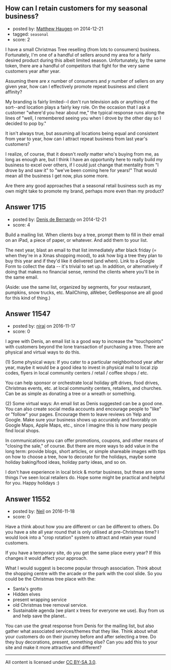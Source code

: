 ## How can I retain customers for my seasonal business?

- posted by: [Matthew Haugen](https://stackexchange.com/users/1325646/matthew-haugen) on 2014-12-21
- tagged: `seasonal`
- score: 2

I have a small Christmas Tree reselling (from lots to consumers) business. Fortunately, I'm one of a handful of sellers around my area for a fairly desired product during this albeit limited season. Unfortunately, by the same token, there are a handful of competitors that fight for the very same customers year after year.

Assuming there are *x* number of consumers and *y* number of sellers on any given year, how can I effectively promote repeat business and client affinity?

My branding is fairly limited--I don't run television ads or anything of the sort--and location plays a fairly key role. On the occasion that I ask a customer "where'd you hear about me," the typical response runs along the lines of "well, I remembered seeing you when I drove by the other day so I decided to pop by."

It isn't always true, but assuming all locations being equal and consistent from year to year, how can I attract repeat business from last year's customers?

I realize, of course, that it doesn't *really* matter who's buying from me, as long as enough are, but I think I have an opportunity here to really build my business to excel over others, if I could just change that mentality from "I drove by and saw it" to "we've been coming here for years!" That would mean all the business I get now, plus some more.

Are there any good approaches that a seasonal retail business such as my own might take to promote my brand, perhaps more even than my product?


## Answer 1715

- posted by: [Denis de Bernardy](https://stackexchange.com/users/182468/denis-de-bernardy) on 2014-12-21
- score: 4

Build a mailing list. When clients buy a tree, prompt them to fill in their email on an iPad, a piece of paper, or whatever. And add them to your list.

The next year, blast an email to that list immediately after black friday (= when they're in a Xmas shopping mood), to ask how big a tree they plan to buy this year and if they'd like it delivered (and when). Link to a Google Form to collect the data -- it's trivial to set up. In addition, or alternatively if doing that makes no financial sense, remind the clients where you'll be in the same email.

(Aside: use the same list, organized by segments, for your restaurant, pumpkins, snow trucks, etc. MailChimp, aWeber, GetResponse are all good for this kind of thing.)


## Answer 11547

- posted by: [niraj](https://stackexchange.com/users/9659943/niraj) on 2016-11-17
- score: 0

I agree with Denis, an email list is a good way to increase the "touchpoints" with customers beyond the lone transaction of purchasing a tree. There are physical and virtual ways to do this.

(1) Some physical ways:
If you cater to a particular neighborhood year after year, maybe it would be a good idea to invest in physical mail to local zip codes, flyers in local community centers / retail / coffee shops / etc. 

You can help sponsor or orchestrate local holiday gift drives, food drives, Christmas events, etc. at local community centers, retailers, and churches. Can be as simple as donating a tree or a wreath or something.

(2) Some virtual ways:
An email list as Denis suggested can be a good one. You can also create social media accounts and encourage people to "like" or "follow" your pages. Encourage them to leave reviews on Yelp and Google. Make sure your business shows up accurately and favorably on Google Maps, Apple Maps, etc., since I imagine this is how many people find local shops.

In communications you can offer promotions, coupons, and other means of "closing the sale," of course. But there are more ways to add value in the long term: provide blogs, short articles, or simple shareable images with tips on how to choose a tree, how to decorate for the holidays, maybe some holiday baking/food ideas, holiday party ideas, and so on.

I don't have experience in local brick & mortar business, but these are some things I've seen local retailers do. Hope some might be practical and helpful for you. Happy holidays :)



## Answer 11552

- posted by: [Neil](https://stackexchange.com/users/2711480/neil) on 2016-11-18
- score: 0

Have a think about how you are different or can be different to others. Do you have a site all year round that is only utilised at pre-Christmas time? I would look into a "crop rotation" system to attract and retain year round customers.

If you have a temporary site, do you get the same place every year? If this changes it would affect your approach. 

What I would suggest is become popular through association. Think about the shopping centre with the arcade or the park with the cool slide. So you could be the Christmas tree place with the:

- Santa's grotto
- Hidden elves
- present wrapping service
- old Christmas tree removal service.
- Sustainable agenda (we plant x trees for everyone we use). Buy from us and help save the planet..

You can use the great response from Denis for the mailing list, but also gather what associated services/themes that they like. Think about what your customers do on their journey before and after selecting a tree. Do they buy decorations, present, something else? Can you add this to your site and make it more attractive and different?






---

All content is licensed under [CC BY-SA 3.0](https://creativecommons.org/licenses/by-sa/3.0/).
